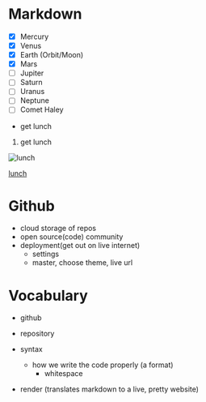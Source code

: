 
<!-- header -->
# Markdown

<!-- checklist -->
- [x] Mercury
- [x] Venus
- [x] Earth (Orbit/Moon)
- [x] Mars
- [ ] Jupiter
- [ ] Saturn
- [ ] Uranus
- [ ] Neptune
- [ ] Comet Haley
<!-- unordered list -->
- get lunch

<!-- ordered list -->
1. get lunch

<!-- image -->
![lunch](https://www.thegraciouspantry.com/wp-content/uploads/2018/08/clean-eating-lunch-box-burritos-h-3-.jpg)

<!-- link -->

<!-- comments- shortcut command / -->

[lunch](https://www.google.com)

# Github

- cloud storage of repos
- open source(code) community
- deployment(get out on live internet)
  - settings
  - master, choose theme, live url


# Vocabulary

- github
- repository
- syntax
  - how we write the code properly (a format)
    - whitespace

- render (translates markdown to a live, pretty website)